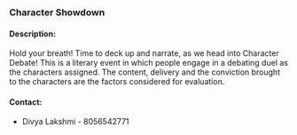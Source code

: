 ### Character Showdown

#### <!-- <i class="fas fa-edit"></i> --> Description:
  Hold your breath! Time to deck up and narrate, as we head into Character Debate! This is a literary event in which people engage in a debating duel as the characters assigned. The content, delivery and the conviction brought to the characters are the factors considered for evaluation.

#### <!-- <i class="fas fa-phone"></i> --> Contact:
  + Divya Lakshmi - 8056542771

